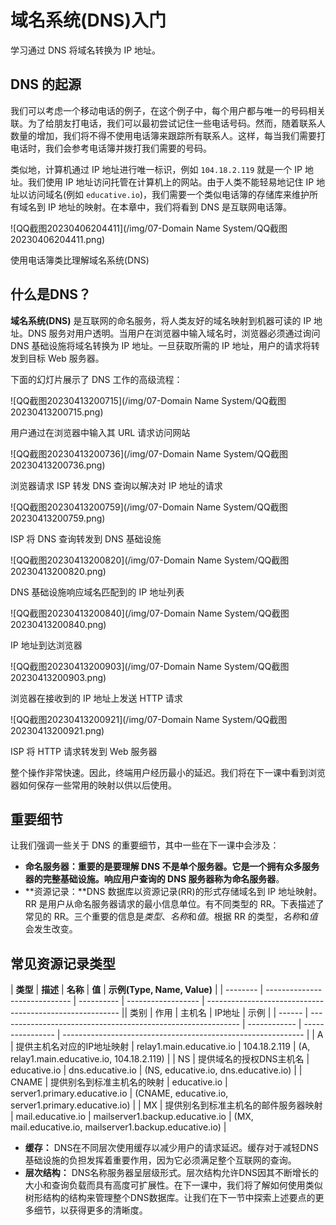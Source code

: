 # 域名系统(DNS)入门

学习通过 DNS 将域名转换为 IP 地址。

## DNS 的起源

我们可以考虑一个移动电话的例子，在这个例子中，每个用户都与唯一的号码相关联。为了给朋友打电话，我们可以最初尝试记住一些电话号码。然而，随着联系人数量的增加，我们将不得不使用电话簿来跟踪所有联系人。这样，每当我们需要打电话时，我们会参考电话簿并拨打我们需要的号码。

类似地，计算机通过 IP 地址进行唯一标识，例如 `104.18.2.119` 就是一个 IP 地址。我们使用 IP 地址访问托管在计算机上的网站。由于人类不能轻易地记住 IP 地址以访问域名(例如 `educative.io`)，我们需要一个类似电话簿的存储库来维护所有域名到 IP 地址的映射。在本章中，我们将看到 DNS 是互联网电话簿。

![QQ截图20230406204411](/img/07-Domain Name System/QQ截图20230406204411.png)

使用电话簿类比理解域名系统(DNS)

## 什么是DNS？

**域名系统(DNS)** 是互联网的命名服务，将人类友好的域名映射到机器可读的 IP 地址。DNS 服务对用户透明。当用户在浏览器中输入域名时，浏览器必须通过询问 DNS 基础设施将域名转换为 IP 地址。一旦获取所需的 IP 地址，用户的请求将转发到目标 Web 服务器。

下面的幻灯片展示了 DNS 工作的高级流程：

![QQ截图20230413200715](/img/07-Domain Name System/QQ截图20230413200715.png)

用户通过在浏览器中输入其 URL 请求访问网站

![QQ截图20230413200736](/img/07-Domain Name System/QQ截图20230413200736.png)

浏览器请求 ISP 转发 DNS 查询以解决对 IP 地址的请求

![QQ截图20230413200759](/img/07-Domain Name System/QQ截图20230413200759.png)

ISP 将 DNS 查询转发到 DNS 基础设施

![QQ截图20230413200820](/img/07-Domain Name System/QQ截图20230413200820.png)

DNS 基础设施响应域名匹配到的 IP 地址列表

![QQ截图20230413200840](/img/07-Domain Name System/QQ截图20230413200840.png)

IP 地址到达浏览器

![QQ截图20230413200903](/img/07-Domain Name System/QQ截图20230413200903.png)

浏览器在接收到的 IP 地址上发送 HTTP 请求

![QQ截图20230413200921](/img/07-Domain Name System/QQ截图20230413200921.png)

ISP 将 HTTP 请求转发到 Web 服务器

整个操作非常快速。因此，终端用户经历最小的延迟。我们将在下一课中看到浏览器如何保存一些常用的映射以供以后使用。

## 重要细节

让我们强调一些关于 DNS 的重要细节，其中一些在下一课中会涉及：

- **命名服务器：**重要的是要理解 DNS 不是单个服务器。它是一个拥有众多服务器的完整基础设施。响应用户查询的 DNS 服务器称为**命名服务器**。
- **资源记录：**DNS 数据库以资源记录(RR)的形式存储域名到 IP 地址映射。RR 是用户从命名服务器请求的最小信息单位。有不同类型的 RR。下表描述了常见的 RR。三个重要的信息是*类型*、*名称*和*值*。根据 RR 的类型，*名称*和*值*会发生改变。

## 常见资源记录类型

| **类型**     | **描述**                       | **名称**   | **值**             | **示例(Type, Name, Value)**                          |
| -------- | ----------------------------- | ---------- | ------------------ | -------------------------------------------------------- || 类别   | 作用                                                         | 主机名       | IP地址           | 示例                                                         |
| ------ | ------------------------------------------------------------ | ------------ | ---------------- | ------------------------------------------------------------ |
| A      | 提供主机名对应的IP地址映射                                   | relay1.main.educative.io | 104.18.2.119 | (A, relay1.main.educative.io, 104.18.2.119) |
| NS     | 提供域名的授权DNS主机名                                      | educative.io | dns.educative.io  | (NS, educative.io, dns.educative.io)                           |
| CNAME  | 提供别名到标准主机名的映射                                   | educative.io | server1.primary.educative.io | (CNAME, educative.io, server1.primary.educative.io)          |
| MX     | 提供别名到标准主机名的邮件服务器映射                       | mail.educative.io | mailserver1.backup.educative.io | (MX, mail.educative.io, mailserver1.backup.educative.io)      |

- **缓存：** DNS在不同层次使用缓存以减少用户的请求延迟。缓存对于减轻DNS基础设施的负担发挥着重要作用，因为它必须满足整个互联网的查询。
- **层次结构：** DNS名称服务器呈层级形式。层次结构允许DNS因其不断增长的大小和查询负载而具有高度可扩展性。在下一课中，我们将了解如何使用类似树形结构的结构来管理整个DNS数据库。让我们在下一节中探索上述要点的更多细节，以获得更多的清晰度。